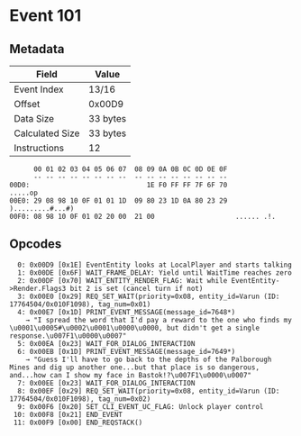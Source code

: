 # Event 101

## Metadata

| Field           | Value    |
|-----------------|----------|
| Event Index     | 13/16    |
| Offset          | 0x00D9   |
| Data Size       | 33 bytes |
| Calculated Size | 33 bytes |
| Instructions    | 12       |

```
      00 01 02 03 04 05 06 07  08 09 0A 0B 0C 0D 0E 0F
      -- -- -- -- -- -- -- --  -- -- -- -- -- -- -- --
00D0:                             1E F0 FF FF 7F 6F 70           .....op
00E0: 29 08 98 10 0F 01 01 1D  09 80 23 1D 0A 80 23 29  ).........#...#)
00F0: 08 98 10 0F 01 02 20 00  21 00                    ...... .!.      
```

## Opcodes

```
  0: 0x00D9 [0x1E] EventEntity looks at LocalPlayer and starts talking
  1: 0x00DE [0x6F] WAIT_FRAME_DELAY: Yield until WaitTime reaches zero
  2: 0x00DF [0x70] WAIT_ENTITY_RENDER_FLAG: Wait while EventEntity->Render.Flags3 bit 2 is set (cancel turn if not)
  3: 0x00E0 [0x29] REQ_SET_WAIT(priority=0x08, entity_id=Varun (ID: 17764504/0x010F1098), tag_num=0x01)
  4: 0x00E7 [0x1D] PRINT_EVENT_MESSAGE(message_id=7648*)
    → "I spread the word that I'd pay a reward to the one who finds my \u0001\u0005#\u0002\u0001\u0000\u0000, but didn't get a single response.\u007F1\u0000\u0007"
  5: 0x00EA [0x23] WAIT_FOR_DIALOG_INTERACTION
  6: 0x00EB [0x1D] PRINT_EVENT_MESSAGE(message_id=7649*)
    → "Guess I'll have to go back to the depths of the Palborough Mines and dig up another one...but that place is so dangerous, and...how can I show my face in Bastok!?\u007F1\u0000\u0007"
  7: 0x00EE [0x23] WAIT_FOR_DIALOG_INTERACTION
  8: 0x00EF [0x29] REQ_SET_WAIT(priority=0x08, entity_id=Varun (ID: 17764504/0x010F1098), tag_num=0x02)
  9: 0x00F6 [0x20] SET_CLI_EVENT_UC_FLAG: Unlock player control
 10: 0x00F8 [0x21] END_EVENT
 11: 0x00F9 [0x00] END_REQSTACK()
```
